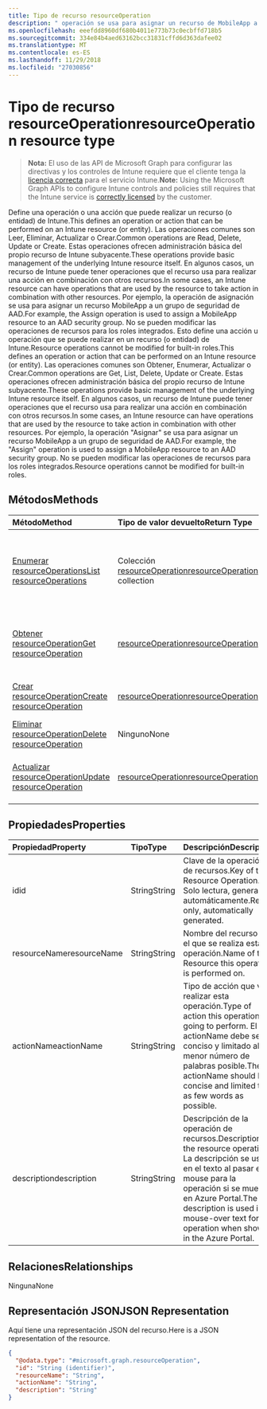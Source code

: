 ```yaml
---
title: Tipo de recurso resourceOperation
description: " operación se usa para asignar un recurso de MobileApp a un grupo de seguridad AAD.  No se pueden modificar las operaciones de recursos para los roles integrados."
ms.openlocfilehash: eeefdd8960df680b4011e773b73c0ecbffd718b5
ms.sourcegitcommit: 334e84b4aed63162bcc31831cffd6d363dafee02
ms.translationtype: MT
ms.contentlocale: es-ES
ms.lasthandoff: 11/29/2018
ms.locfileid: "27030856"
---
```

# <a name="resourceoperation-resource-type"></a><span data-ttu-id="011dd-104">Tipo de recurso resourceOperation</span><span class="sxs-lookup"><span data-stu-id="011dd-104">resourceOperation resource type</span></span>

> <span data-ttu-id="011dd-105">**Nota:** El uso de las API de Microsoft Graph para configurar las directivas y los controles de Intune requiere que el cliente tenga la [licencia correcta](https://go.microsoft.com/fwlink/?linkid=839381) para el servicio Intune.</span><span class="sxs-lookup"><span data-stu-id="011dd-105">**Note:** Using the Microsoft Graph APIs to configure Intune controls and policies still requires that the Intune service is [correctly licensed](https://go.microsoft.com/fwlink/?linkid=839381) by the customer.</span></span>

<span data-ttu-id="011dd-106">Define una operación o una acción que puede realizar un recurso (o entidad) de Intune.</span><span class="sxs-lookup"><span data-stu-id="011dd-106">This defines an operation or action that can be performed on an Intune resource (or entity).</span></span>  <span data-ttu-id="011dd-107">Las operaciones comunes son Leer, Eliminar, Actualizar o Crear.</span><span class="sxs-lookup"><span data-stu-id="011dd-107">Common operations are Read, Delete, Update or Create.</span></span>  <span data-ttu-id="011dd-108">Estas operaciones ofrecen administración básica del propio recurso de Intune subyacente.</span><span class="sxs-lookup"><span data-stu-id="011dd-108">These operations provide basic management of the underlying Intune resource itself.</span></span>  <span data-ttu-id="011dd-109">En algunos casos, un recurso de Intune puede tener operaciones que el recurso usa para realizar una acción en combinación con otros recursos.</span><span class="sxs-lookup"><span data-stu-id="011dd-109">In some cases, an Intune resource can have operations that are used by the resource to take action in combination with other resources.</span></span>  <span data-ttu-id="011dd-110">Por ejemplo, la operación de asignación se usa para asignar un recurso MobileApp a un grupo de seguridad de AAD.</span><span class="sxs-lookup"><span data-stu-id="011dd-110">For example, the Assign operation is used to assign a MobileApp resource to an AAD security group.</span></span>  <span data-ttu-id="011dd-111">No se pueden modificar las operaciones de recursos para los roles integrados. Esto define una acción u operación que se puede realizar en un recurso (o entidad) de Intune.</span><span class="sxs-lookup"><span data-stu-id="011dd-111">Resource operations cannot be modified for built-in roles.This defines an operation or action that can be performed on an Intune resource (or entity).</span></span>  <span data-ttu-id="011dd-112">Las operaciones comunes son Obtener, Enumerar, Actualizar o Crear.</span><span class="sxs-lookup"><span data-stu-id="011dd-112">Common operations are Get, List, Delete, Update or Create.</span></span>  <span data-ttu-id="011dd-113">Estas operaciones ofrecen administración básica del propio recurso de Intune subyacente.</span><span class="sxs-lookup"><span data-stu-id="011dd-113">These operations provide basic management of the underlying Intune resource itself.</span></span>  <span data-ttu-id="011dd-114">En algunos casos, un recurso de Intune puede tener operaciones que el recurso usa para realizar una acción en combinación con otros recursos.</span><span class="sxs-lookup"><span data-stu-id="011dd-114">In some cases, an Intune resource can have operations that are used by the resource to take action in combination with other resources.</span></span>  <span data-ttu-id="011dd-115">Por ejemplo, la operación "Asignar" se usa para asignar un recurso MobileApp a un grupo de seguridad de AAD.</span><span class="sxs-lookup"><span data-stu-id="011dd-115">For example, the "Assign" operation is used to assign a MobileApp resource to an AAD security group.</span></span>  <span data-ttu-id="011dd-116">No se pueden modificar las operaciones de recursos para los roles integrados.</span><span class="sxs-lookup"><span data-stu-id="011dd-116">Resource operations cannot be modified for built-in roles.</span></span>
## <a name="methods"></a><span data-ttu-id="011dd-117">Métodos</span><span class="sxs-lookup"><span data-stu-id="011dd-117">Methods</span></span>
|<span data-ttu-id="011dd-118">Método</span><span class="sxs-lookup"><span data-stu-id="011dd-118">Method</span></span>|<span data-ttu-id="011dd-119">Tipo de valor devuelto</span><span class="sxs-lookup"><span data-stu-id="011dd-119">Return Type</span></span>|<span data-ttu-id="011dd-120">Descripción</span><span class="sxs-lookup"><span data-stu-id="011dd-120">Description</span></span>|
|:---|:---|:---|
|[<span data-ttu-id="011dd-121">Enumerar resourceOperations</span><span class="sxs-lookup"><span data-stu-id="011dd-121">List resourceOperations</span></span>](../api/intune-rbac-resourceoperation-list.md)|<span data-ttu-id="011dd-122">Colección [resourceOperation](../resources/intune-rbac-resourceoperation.md)</span><span class="sxs-lookup"><span data-stu-id="011dd-122">[resourceOperation](../resources/intune-rbac-resourceoperation.md) collection</span></span>|<span data-ttu-id="011dd-123">Enumere las propiedades y las relaciones de los objetos [resourceOperation](../resources/intune-rbac-resourceoperation.md).</span><span class="sxs-lookup"><span data-stu-id="011dd-123">List properties and relationships of the [resourceOperation](../resources/intune-rbac-resourceoperation.md) objects.</span></span>|
|[<span data-ttu-id="011dd-124">Obtener resourceOperation</span><span class="sxs-lookup"><span data-stu-id="011dd-124">Get resourceOperation</span></span>](../api/intune-rbac-resourceoperation-get.md)|[<span data-ttu-id="011dd-125">resourceOperation</span><span class="sxs-lookup"><span data-stu-id="011dd-125">resourceOperation</span></span>](../resources/intune-rbac-resourceoperation.md)|<span data-ttu-id="011dd-126">Lea las propiedades y las relaciones del objeto [resourceOperation](../resources/intune-rbac-resourceoperation.md).</span><span class="sxs-lookup"><span data-stu-id="011dd-126">Read properties and relationships of the [resourceOperation](../resources/intune-rbac-resourceoperation.md) object.</span></span>|
|[<span data-ttu-id="011dd-127">Crear resourceOperation</span><span class="sxs-lookup"><span data-stu-id="011dd-127">Create resourceOperation</span></span>](../api/intune-rbac-resourceoperation-create.md)|[<span data-ttu-id="011dd-128">resourceOperation</span><span class="sxs-lookup"><span data-stu-id="011dd-128">resourceOperation</span></span>](../resources/intune-rbac-resourceoperation.md)|<span data-ttu-id="011dd-129">Cree un objeto [resourceOperation](../resources/intune-rbac-resourceoperation.md).</span><span class="sxs-lookup"><span data-stu-id="011dd-129">Create a new [resourceOperation](../resources/intune-rbac-resourceoperation.md) object.</span></span>|
|[<span data-ttu-id="011dd-130">Eliminar resourceOperation</span><span class="sxs-lookup"><span data-stu-id="011dd-130">Delete resourceOperation</span></span>](../api/intune-rbac-resourceoperation-delete.md)|<span data-ttu-id="011dd-131">Ninguno</span><span class="sxs-lookup"><span data-stu-id="011dd-131">None</span></span>|<span data-ttu-id="011dd-132">Elimina un [resourceOperation](../resources/intune-rbac-resourceoperation.md).</span><span class="sxs-lookup"><span data-stu-id="011dd-132">Deletes a [resourceOperation](../resources/intune-rbac-resourceoperation.md).</span></span>|
|[<span data-ttu-id="011dd-133">Actualizar resourceOperation</span><span class="sxs-lookup"><span data-stu-id="011dd-133">Update resourceOperation</span></span>](../api/intune-rbac-resourceoperation-update.md)|[<span data-ttu-id="011dd-134">resourceOperation</span><span class="sxs-lookup"><span data-stu-id="011dd-134">resourceOperation</span></span>](../resources/intune-rbac-resourceoperation.md)|<span data-ttu-id="011dd-135">Actualice las propiedades de un objeto [resourceOperation](../resources/intune-rbac-resourceoperation.md).</span><span class="sxs-lookup"><span data-stu-id="011dd-135">Update the properties of a [resourceOperation](../resources/intune-rbac-resourceoperation.md) object.</span></span>|

## <a name="properties"></a><span data-ttu-id="011dd-136">Propiedades</span><span class="sxs-lookup"><span data-stu-id="011dd-136">Properties</span></span>
|<span data-ttu-id="011dd-137">Propiedad</span><span class="sxs-lookup"><span data-stu-id="011dd-137">Property</span></span>|<span data-ttu-id="011dd-138">Tipo</span><span class="sxs-lookup"><span data-stu-id="011dd-138">Type</span></span>|<span data-ttu-id="011dd-139">Descripción</span><span class="sxs-lookup"><span data-stu-id="011dd-139">Description</span></span>|
|:---|:---|:---|
|<span data-ttu-id="011dd-140">id</span><span class="sxs-lookup"><span data-stu-id="011dd-140">id</span></span>|<span data-ttu-id="011dd-141">String</span><span class="sxs-lookup"><span data-stu-id="011dd-141">String</span></span>|<span data-ttu-id="011dd-142">Clave de la operación de recursos.</span><span class="sxs-lookup"><span data-stu-id="011dd-142">Key of the Resource Operation.</span></span> <span data-ttu-id="011dd-143">Solo lectura, generada automáticamente.</span><span class="sxs-lookup"><span data-stu-id="011dd-143">Read-only, automatically generated.</span></span>|
|<span data-ttu-id="011dd-144">resourceName</span><span class="sxs-lookup"><span data-stu-id="011dd-144">resourceName</span></span>|<span data-ttu-id="011dd-145">String</span><span class="sxs-lookup"><span data-stu-id="011dd-145">String</span></span>|<span data-ttu-id="011dd-146">Nombre del recurso en el que se realiza esta operación.</span><span class="sxs-lookup"><span data-stu-id="011dd-146">Name of the Resource this operation is performed on.</span></span>|
|<span data-ttu-id="011dd-147">actionName</span><span class="sxs-lookup"><span data-stu-id="011dd-147">actionName</span></span>|<span data-ttu-id="011dd-148">String</span><span class="sxs-lookup"><span data-stu-id="011dd-148">String</span></span>|<span data-ttu-id="011dd-149">Tipo de acción que va a realizar esta operación.</span><span class="sxs-lookup"><span data-stu-id="011dd-149">Type of action this operation is going to perform.</span></span> <span data-ttu-id="011dd-150">El actionName debe ser conciso y limitado al menor número de palabras posible.</span><span class="sxs-lookup"><span data-stu-id="011dd-150">The actionName should be concise and limited to as few words as possible.</span></span>|
|<span data-ttu-id="011dd-151">description</span><span class="sxs-lookup"><span data-stu-id="011dd-151">description</span></span>|<span data-ttu-id="011dd-152">String</span><span class="sxs-lookup"><span data-stu-id="011dd-152">String</span></span>|<span data-ttu-id="011dd-153">Descripción de la operación de recursos.</span><span class="sxs-lookup"><span data-stu-id="011dd-153">Description of the resource operation.</span></span> <span data-ttu-id="011dd-154">La descripción se usa en el texto al pasar el mouse para la operación si se muestra en Azure Portal.</span><span class="sxs-lookup"><span data-stu-id="011dd-154">The description is used in mouse-over text for the operation when shown in the Azure Portal.</span></span>|

## <a name="relationships"></a><span data-ttu-id="011dd-155">Relaciones</span><span class="sxs-lookup"><span data-stu-id="011dd-155">Relationships</span></span>
<span data-ttu-id="011dd-156">Ninguna</span><span class="sxs-lookup"><span data-stu-id="011dd-156">None</span></span>
## <a name="json-representation"></a><span data-ttu-id="011dd-157">Representación JSON</span><span class="sxs-lookup"><span data-stu-id="011dd-157">JSON Representation</span></span>
<span data-ttu-id="011dd-158">Aquí tiene una representación JSON del recurso.</span><span class="sxs-lookup"><span data-stu-id="011dd-158">Here is a JSON representation of the resource.</span></span>
<!-- {
  "blockType": "resource",
  "keyProperty": "id",
  "@odata.type": "microsoft.graph.resourceOperation"
}
-->
``` json
{
  "@odata.type": "#microsoft.graph.resourceOperation",
  "id": "String (identifier)",
  "resourceName": "String",
  "actionName": "String",
  "description": "String"
}
```



